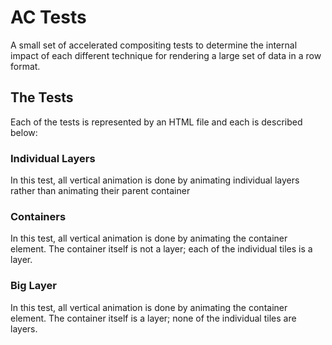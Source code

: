 AC Tests
========

A small set of accelerated compositing tests to determine the internal impact of each different
technique for rendering a large set of data in a row format.

The Tests
---------

Each of the tests is represented by an HTML file and each is described below:

### Individual Layers

In this test, all vertical animation is done by animating individual layers rather than animating
their parent container

### Containers

In this test, all vertical animation is done by animating the container element. The container
itself is not a layer; each of the individual tiles is a layer.

### Big Layer

In this test, all vertical animation is done by animating the container element. The container
itself is a layer; none of the individual tiles are layers.
